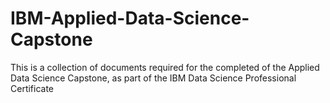 # IBM-Applied-Data-Science-Capstone
This is a collection of documents required for the completed of the Applied Data Science Capstone, as part of the IBM Data Science Professional Certificate
